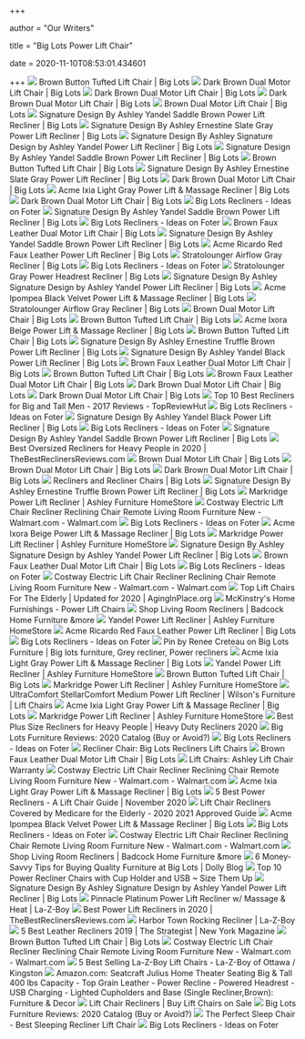 +++
        
author = "Our Writers"
        
title = "Big Lots Power Lift Chair"
        
date = 2020-11-10T08:53:01.434601
        
+++
[ ![](https://images.biglots.com/Brown+Button+Tufted+Lift+Chair+silo+angled+leg+rest+up?set=imageURL%5B%2Fimages%2Fproduct%2F230%2F810383561-2.jpg%5D,env%5Bprod%5D,nocache%5Btrue%5D,ver%5B1%5D,profile%5Bpdp_main_med%5D&call=url%5Bfile:biglots/product.chain%5D)](https://images.biglots.com/Brown+Button+Tufted+Lift+Chair+silo+angled+leg+rest+up?set=imageURL%5B%2Fimages%2Fproduct%2F230%2F810383561-2.jpg%5D,env%5Bprod%5D,nocache%5Btrue%5D,ver%5B1%5D,profile%5Bpdp_main_med%5D&call=url%5Bfile:biglots/product.chain%5D) Brown Button Tufted Lift Chair | Big Lots
[ ![](https://images.biglots.com/Dark+Brown+Dual+Motor+Lift+Chair+silo+front?set=imageURL%5B%2Fimages%2Fproduct%2F166%2F810383559.jpg%5D,env%5Bprod%5D,nocache%5Btrue%5D,ver%5B1%5D,profile%5Bpdp_main_med%5D&call=url%5Bfile:biglots/product.chain%5D)](https://images.biglots.com/Dark+Brown+Dual+Motor+Lift+Chair+silo+front?set=imageURL%5B%2Fimages%2Fproduct%2F166%2F810383559.jpg%5D,env%5Bprod%5D,nocache%5Btrue%5D,ver%5B1%5D,profile%5Bpdp_main_med%5D&call=url%5Bfile:biglots/product.chain%5D) Dark Brown Dual Motor Lift Chair | Big Lots
[ ![](https://images.biglots.com/Dark+Brown+Dual+Motor+Lift+Chair+silo+angled+with+leg+rest+up?set=imageURL%5B%2Fimages%2Fproduct%2F168%2F810383559-2.jpg%5D,env%5Bprod%5D,nocache%5Btrue%5D,ver%5B1%5D,profile%5Bpdp_main_med%5D&call=url%5Bfile:biglots/product.chain%5D)](https://images.biglots.com/Dark+Brown+Dual+Motor+Lift+Chair+silo+angled+with+leg+rest+up?set=imageURL%5B%2Fimages%2Fproduct%2F168%2F810383559-2.jpg%5D,env%5Bprod%5D,nocache%5Btrue%5D,ver%5B1%5D,profile%5Bpdp_main_med%5D&call=url%5Bfile:biglots/product.chain%5D) Dark Brown Dual Motor Lift Chair | Big Lots
[ ![](https://images.biglots.com/Dark+Brown+Dual+Motor+Lift+Chair+silo+angled+up?set=imageURL%5B%2Fimages%2Fproduct%2F209%2F810383559-3.jpg%5D,env%5Bprod%5D,nocache%5Btrue%5D,ver%5B1%5D,profile%5Bpdp_main_med%5D&call=url%5Bfile:biglots/product.chain%5D)](https://images.biglots.com/Dark+Brown+Dual+Motor+Lift+Chair+silo+angled+up?set=imageURL%5B%2Fimages%2Fproduct%2F209%2F810383559-3.jpg%5D,env%5Bprod%5D,nocache%5Btrue%5D,ver%5B1%5D,profile%5Bpdp_main_med%5D&call=url%5Bfile:biglots/product.chain%5D) Dark Brown Dual Motor Lift Chair | Big Lots
[ ![](https://images.biglots.com/Light+Brown+Dual+Motor+Lift+Chair+silo+angled+leg+rest+up?set=imageURL%5B%2Fimages%2Fproduct%2F219%2F810383560-2.jpg%5D,env%5Bprod%5D,nocache%5Btrue%5D,ver%5B1%5D,profile%5Bpdp_main_med%5D&call=url%5Bfile:biglots/product.chain%5D)](https://images.biglots.com/Light+Brown+Dual+Motor+Lift+Chair+silo+angled+leg+rest+up?set=imageURL%5B%2Fimages%2Fproduct%2F219%2F810383560-2.jpg%5D,env%5Bprod%5D,nocache%5Btrue%5D,ver%5B1%5D,profile%5Bpdp_main_med%5D&call=url%5Bfile:biglots/product.chain%5D) Brown Dual Motor Lift Chair | Big Lots
[ ![](https://images.biglots.com/YANDEL+SADDLE+POWER+LIFT+RECLINER?set=imageURL%5B%2Fimages%2Fproduct%2F91%2F810431471-4.jpg%5D,env%5Bprod%5D,nocache%5Btrue%5D,ver%5B1%5D,profile%5Bpdp_main_med%5D&call=url%5Bfile:biglots/product.chain%5D)](https://images.biglots.com/YANDEL+SADDLE+POWER+LIFT+RECLINER?set=imageURL%5B%2Fimages%2Fproduct%2F91%2F810431471-4.jpg%5D,env%5Bprod%5D,nocache%5Btrue%5D,ver%5B1%5D,profile%5Bpdp_main_med%5D&call=url%5Bfile:biglots/product.chain%5D) Signature Design By Ashley Yandel Saddle Brown Power Lift Recliner | Big  Lots
[ ![](https://images.biglots.com/ERNESTINE+SLATE+POWER+LIFT+RECLINER?set=imageURL%5B%2Fimages%2Fproduct%2F53%2F810431416-4.jpg%5D,env%5Bprod%5D,nocache%5Btrue%5D,ver%5B1%5D,profile%5Bpdp_main_med%5D&call=url%5Bfile:biglots/product.chain%5D)](https://images.biglots.com/ERNESTINE+SLATE+POWER+LIFT+RECLINER?set=imageURL%5B%2Fimages%2Fproduct%2F53%2F810431416-4.jpg%5D,env%5Bprod%5D,nocache%5Btrue%5D,ver%5B1%5D,profile%5Bpdp_main_med%5D&call=url%5Bfile:biglots/product.chain%5D) Signature Design By Ashley Ernestine Slate Gray Power Lift Recliner | Big  Lots
[ ![](https://images.biglots.com/Nashville+Recliner+angled+view+on+a+white+background?set=imageURL%5B%2Fimages%2Fproduct%2F98%2F810459992.jpg%5D,env%5Bprod%5D,nocache%5Btrue%5D,ver%5B1%5D,profile%5Bpdp_main_med%5D&call=url%5Bfile:biglots/product.chain%5D)](https://images.biglots.com/Nashville+Recliner+angled+view+on+a+white+background?set=imageURL%5B%2Fimages%2Fproduct%2F98%2F810459992.jpg%5D,env%5Bprod%5D,nocache%5Btrue%5D,ver%5B1%5D,profile%5Bpdp_main_med%5D&call=url%5Bfile:biglots/product.chain%5D) Signature Design By Ashley Signature Design by Ashley Yandel Power Lift  Recliner | Big Lots
[ ![](https://images.biglots.com/YANDEL+SADDLE+POWER+LIFT+RECLINER?set=imageURL%5B%2Fimages%2Fproduct%2F90%2F810431471-3.jpg%5D,env%5Bprod%5D,nocache%5Btrue%5D,ver%5B1%5D,profile%5Bpdp_main_med%5D&call=url%5Bfile:biglots/product.chain%5D)](https://images.biglots.com/YANDEL+SADDLE+POWER+LIFT+RECLINER?set=imageURL%5B%2Fimages%2Fproduct%2F90%2F810431471-3.jpg%5D,env%5Bprod%5D,nocache%5Btrue%5D,ver%5B1%5D,profile%5Bpdp_main_med%5D&call=url%5Bfile:biglots/product.chain%5D) Signature Design By Ashley Yandel Saddle Brown Power Lift Recliner | Big  Lots
[ ![](https://images.biglots.com/Brown+Button+Tufted+Lift+Chair+silo+angled++up?set=imageURL%5B%2Fimages%2Fproduct%2F231%2F810383561-3.jpg%5D,env%5Bprod%5D,nocache%5Btrue%5D,ver%5B1%5D,profile%5Bpdp_main_med%5D&call=url%5Bfile:biglots/product.chain%5D)](https://images.biglots.com/Brown+Button+Tufted+Lift+Chair+silo+angled++up?set=imageURL%5B%2Fimages%2Fproduct%2F231%2F810383561-3.jpg%5D,env%5Bprod%5D,nocache%5Btrue%5D,ver%5B1%5D,profile%5Bpdp_main_med%5D&call=url%5Bfile:biglots/product.chain%5D) Brown Button Tufted Lift Chair | Big Lots
[ ![](https://images.biglots.com/ERNESTINE+SLATE+POWER+LIFT+RECLINER?set=imageURL%5B%2Fimages%2Fproduct%2F52%2F810431416-3.jpg%5D,env%5Bprod%5D,nocache%5Btrue%5D,ver%5B1%5D,profile%5Bpdp_main_med%5D&call=url%5Bfile:biglots/product.chain%5D)](https://images.biglots.com/ERNESTINE+SLATE+POWER+LIFT+RECLINER?set=imageURL%5B%2Fimages%2Fproduct%2F52%2F810431416-3.jpg%5D,env%5Bprod%5D,nocache%5Btrue%5D,ver%5B1%5D,profile%5Bpdp_main_med%5D&call=url%5Bfile:biglots/product.chain%5D) Signature Design By Ashley Ernestine Slate Gray Power Lift Recliner | Big  Lots
[ ![](https://images.biglots.com/Dark+Brown+Dual+Motor+Lift+Chair+silo+side+view+reclining+out?set=imageURL%5B%2Fimages%2Fproduct%2F211%2F810383559-5.jpg%5D,env%5Bprod%5D,nocache%5Btrue%5D,ver%5B1%5D,profile%5Bpdp_main_med%5D&call=url%5Bfile:biglots/product.chain%5D)](https://images.biglots.com/Dark+Brown+Dual+Motor+Lift+Chair+silo+side+view+reclining+out?set=imageURL%5B%2Fimages%2Fproduct%2F211%2F810383559-5.jpg%5D,env%5Bprod%5D,nocache%5Btrue%5D,ver%5B1%5D,profile%5Bpdp_main_med%5D&call=url%5Bfile:biglots/product.chain%5D) Dark Brown Dual Motor Lift Chair | Big Lots
[ ![](https://images.biglots.com/ACME+FABRIC+POWER+RECLINER+LIGHT+GREY?set=imageURL%5B%2Fimages%2Fproduct%2F95%2F810453505-2.jpg%5D,env%5Bprod%5D,nocache%5Btrue%5D,ver%5B1%5D,profile%5Bpdp_main_med%5D&call=url%5Bfile:biglots/product.chain%5D)](https://images.biglots.com/ACME+FABRIC+POWER+RECLINER+LIGHT+GREY?set=imageURL%5B%2Fimages%2Fproduct%2F95%2F810453505-2.jpg%5D,env%5Bprod%5D,nocache%5Btrue%5D,ver%5B1%5D,profile%5Bpdp_main_med%5D&call=url%5Bfile:biglots/product.chain%5D) Acme Ixia Light Gray Power Lift & Massage Recliner | Big Lots
[ ![](https://images.biglots.com/Dark+Brown+Dual+Motor+Lift+Chair+silo+angled?set=imageURL%5B%2Fimages%2Fproduct%2F210%2F810383559-4.jpg%5D,env%5Bprod%5D,nocache%5Btrue%5D,ver%5B1%5D,profile%5Bpdp_main_med%5D&call=url%5Bfile:biglots/product.chain%5D)](https://images.biglots.com/Dark+Brown+Dual+Motor+Lift+Chair+silo+angled?set=imageURL%5B%2Fimages%2Fproduct%2F210%2F810383559-4.jpg%5D,env%5Bprod%5D,nocache%5Btrue%5D,ver%5B1%5D,profile%5Bpdp_main_med%5D&call=url%5Bfile:biglots/product.chain%5D) Dark Brown Dual Motor Lift Chair | Big Lots
[ ![](https://foter.com/photos/240/big-lots-recliners-on-sale.jpg?s=ts3)](https://foter.com/photos/240/big-lots-recliners-on-sale.jpg?s=ts3) Big Lots Recliners - Ideas on Foter
[ ![](https://images.biglots.com/YANDEL+SADDLE+POWER+LIFT+RECLINER?set=imageURL%5B%2Fimages%2Fproduct%2F95%2F810431471-8.jpg%5D,env%5Bprod%5D,nocache%5Btrue%5D,ver%5B1%5D,profile%5Bpdp_main_med%5D&call=url%5Bfile:biglots/product.chain%5D)](https://images.biglots.com/YANDEL+SADDLE+POWER+LIFT+RECLINER?set=imageURL%5B%2Fimages%2Fproduct%2F95%2F810431471-8.jpg%5D,env%5Bprod%5D,nocache%5Btrue%5D,ver%5B1%5D,profile%5Bpdp_main_med%5D&call=url%5Bfile:biglots/product.chain%5D) Signature Design By Ashley Yandel Saddle Brown Power Lift Recliner | Big  Lots
[ ![](https://foter.com/photos/240/big-lots-recliners-2.jpg?s=ts3)](https://foter.com/photos/240/big-lots-recliners-2.jpg?s=ts3) Big Lots Recliners - Ideas on Foter
[ ![](https://images.biglots.com/Brown+Faux+Leather+Dual+Motor+Lift+Chair+lifestyle?set=imageURL%5B%2Fimages%2Fproduct%2F248%2F810383562-9.jpg%5D,env%5Bprod%5D,nocache%5Btrue%5D,ver%5B1%5D,profile%5Bpdp_main_med%5D&call=url%5Bfile:biglots/product.chain%5D)](https://images.biglots.com/Brown+Faux+Leather+Dual+Motor+Lift+Chair+lifestyle?set=imageURL%5B%2Fimages%2Fproduct%2F248%2F810383562-9.jpg%5D,env%5Bprod%5D,nocache%5Btrue%5D,ver%5B1%5D,profile%5Bpdp_main_med%5D&call=url%5Bfile:biglots/product.chain%5D) Brown Faux Leather Dual Motor Lift Chair | Big Lots
[ ![](https://images.biglots.com/YANDEL+SADDLE+POWER+LIFT+RECLINER?set=imageURL%5B%2Fimages%2Fproduct%2F94%2F810431471-7.jpg%5D,env%5Bprod%5D,nocache%5Btrue%5D,ver%5B1%5D,profile%5Bpdp_main_med%5D&call=url%5Bfile:biglots/product.chain%5D)](https://images.biglots.com/YANDEL+SADDLE+POWER+LIFT+RECLINER?set=imageURL%5B%2Fimages%2Fproduct%2F94%2F810431471-7.jpg%5D,env%5Bprod%5D,nocache%5Btrue%5D,ver%5B1%5D,profile%5Bpdp_main_med%5D&call=url%5Bfile:biglots/product.chain%5D) Signature Design By Ashley Yandel Saddle Brown Power Lift Recliner | Big  Lots
[ ![](https://images.biglots.com/Ricardo+Red+Faux+Leather+Power+Lift+Recliner+Silo+Angled+Footrest+Open?set=imageURL%5B%2Fimages%2Fproduct%2F139%2F810414700-1.jpg%5D,env%5Bprod%5D,nocache%5Btrue%5D,ver%5B1%5D,profile%5Bpdp_main_med%5D&call=url%5Bfile:biglots/product.chain%5D)](https://images.biglots.com/Ricardo+Red+Faux+Leather+Power+Lift+Recliner+Silo+Angled+Footrest+Open?set=imageURL%5B%2Fimages%2Fproduct%2F139%2F810414700-1.jpg%5D,env%5Bprod%5D,nocache%5Btrue%5D,ver%5B1%5D,profile%5Bpdp_main_med%5D&call=url%5Bfile:biglots/product.chain%5D) Acme Ricardo Red Faux Leather Power Lift Recliner | Big Lots
[ ![](https://images.biglots.com/PASADENA+RECLINER+GREY?set=imageURL%5B%2Fimages%2Fproduct%2F163%2F810383600.jpg%5D,env%5Bprod%5D,nocache%5Btrue%5D,ver%5B1%5D,profile%5Bpdp_main_med%5D&call=url%5Bfile:biglots/product.chain%5D)](https://images.biglots.com/PASADENA+RECLINER+GREY?set=imageURL%5B%2Fimages%2Fproduct%2F163%2F810383600.jpg%5D,env%5Bprod%5D,nocache%5Btrue%5D,ver%5B1%5D,profile%5Bpdp_main_med%5D&call=url%5Bfile:biglots/product.chain%5D) Stratolounger Airflow Gray Recliner | Big Lots
[ ![](https://foter.com/photos/240/big-lots-recliners.jpg?s=pi)](https://foter.com/photos/240/big-lots-recliners.jpg?s=pi) Big Lots Recliners - Ideas on Foter
[ ![](https://images.biglots.com/Gray+Power+Headrest+Recliner?set=imageURL%5B%2Fimages%2Fproduct%2F242%2F810352246-4.jpg%5D,env%5Bprod%5D,nocache%5Btrue%5D,ver%5B1%5D,profile%5Bpdp_main_med%5D&call=url%5Bfile:biglots/product.chain%5D)](https://images.biglots.com/Gray+Power+Headrest+Recliner?set=imageURL%5B%2Fimages%2Fproduct%2F242%2F810352246-4.jpg%5D,env%5Bprod%5D,nocache%5Btrue%5D,ver%5B1%5D,profile%5Bpdp_main_med%5D&call=url%5Bfile:biglots/product.chain%5D) Stratolounger Gray Power Headrest Recliner | Big Lots
[ ![](https://images.biglots.com/YANDEL+BLACK+POWER+LIFT+RECLINER?set=imageURL%5B%2Fimages%2Fproduct%2F84%2F810431470.jpg%5D,env%5Bprod%5D,nocache%5Btrue%5D,ver%5B1%5D,profile%5Bpdp_main_med%5D&call=url%5Bfile:biglots/product.chain%5D)](https://images.biglots.com/YANDEL+BLACK+POWER+LIFT+RECLINER?set=imageURL%5B%2Fimages%2Fproduct%2F84%2F810431470.jpg%5D,env%5Bprod%5D,nocache%5Btrue%5D,ver%5B1%5D,profile%5Bpdp_main_med%5D&call=url%5Bfile:biglots/product.chain%5D) Signature Design By Ashley Signature Design by Ashley Yandel Power Lift  Recliner | Big Lots
[ ![](https://images.biglots.com/ACME+VELVET+POWER+RECLINER+BLACK?set=imageURL%5B%2Fimages%2Fproduct%2F110%2F810453508-1.jpg%5D,env%5Bprod%5D,nocache%5Btrue%5D,ver%5B1%5D,profile%5Bpdp_main_med%5D&call=url%5Bfile:biglots/product.chain%5D)](https://images.biglots.com/ACME+VELVET+POWER+RECLINER+BLACK?set=imageURL%5B%2Fimages%2Fproduct%2F110%2F810453508-1.jpg%5D,env%5Bprod%5D,nocache%5Btrue%5D,ver%5B1%5D,profile%5Bpdp_main_med%5D&call=url%5Bfile:biglots/product.chain%5D) Acme Ipompea Black Velvet Power Lift & Massage Recliner | Big Lots
[ ![](https://images.biglots.com/AIRFLOW+RECLINER+GREY?set=imageURL%5B%2Fimages%2Fproduct%2F33%2F810392699.jpg%5D,env%5Bprod%5D,nocache%5Btrue%5D,ver%5B1%5D,profile%5Bpdp_main_med%5D&call=url%5Bfile:biglots/product.chain%5D)](https://images.biglots.com/AIRFLOW+RECLINER+GREY?set=imageURL%5B%2Fimages%2Fproduct%2F33%2F810392699.jpg%5D,env%5Bprod%5D,nocache%5Btrue%5D,ver%5B1%5D,profile%5Bpdp_main_med%5D&call=url%5Bfile:biglots/product.chain%5D) Stratolounger Airflow Gray Recliner | Big Lots
[ ![](https://images.biglots.com/Light+Brown+Dual+Motor+Lift+Chair+silo+side+view?set=imageURL%5B%2Fimages%2Fproduct%2F222%2F810383560-5.jpg%5D,env%5Bprod%5D,nocache%5Btrue%5D,ver%5B1%5D,profile%5Bpdp_main_med%5D&call=url%5Bfile:biglots/product.chain%5D)](https://images.biglots.com/Light+Brown+Dual+Motor+Lift+Chair+silo+side+view?set=imageURL%5B%2Fimages%2Fproduct%2F222%2F810383560-5.jpg%5D,env%5Bprod%5D,nocache%5Btrue%5D,ver%5B1%5D,profile%5Bpdp_main_med%5D&call=url%5Bfile:biglots/product.chain%5D) Brown Dual Motor Lift Chair | Big Lots
[ ![](https://images.biglots.com/Brown+Button+Tufted+Lift+Chair+lifestyle?set=imageURL%5B%2Fimages%2Fproduct%2F238%2F810383561-10.jpg%5D,env%5Bprod%5D,nocache%5Btrue%5D,ver%5B1%5D,profile%5Bpdp_main_med%5D&call=url%5Bfile:biglots/product.chain%5D)](https://images.biglots.com/Brown+Button+Tufted+Lift+Chair+lifestyle?set=imageURL%5B%2Fimages%2Fproduct%2F238%2F810383561-10.jpg%5D,env%5Bprod%5D,nocache%5Btrue%5D,ver%5B1%5D,profile%5Bpdp_main_med%5D&call=url%5Bfile:biglots/product.chain%5D) Brown Button Tufted Lift Chair | Big Lots
[ ![](https://images.biglots.com/ACME+POWER+RECLINER+BEIGE?set=imageURL%5B%2Fimages%2Fproduct%2F78%2F810453502-1.jpg%5D,env%5Bprod%5D,nocache%5Btrue%5D,ver%5B1%5D,profile%5Bpdp_main_med%5D&call=url%5Bfile:biglots/product.chain%5D)](https://images.biglots.com/ACME+POWER+RECLINER+BEIGE?set=imageURL%5B%2Fimages%2Fproduct%2F78%2F810453502-1.jpg%5D,env%5Bprod%5D,nocache%5Btrue%5D,ver%5B1%5D,profile%5Bpdp_main_med%5D&call=url%5Bfile:biglots/product.chain%5D) Acme Ixora Beige Power Lift & Massage Recliner | Big Lots
[ ![](https://images.biglots.com/Brown+Button+Tufted+Lift+Chair+lifestyle?set=imageURL%5B%2Fimages%2Fproduct%2F237%2F810383561-9.jpg%5D,env%5Bprod%5D,nocache%5Btrue%5D,ver%5B1%5D,profile%5Bpdp_main_med%5D&call=url%5Bfile:biglots/product.chain%5D)](https://images.biglots.com/Brown+Button+Tufted+Lift+Chair+lifestyle?set=imageURL%5B%2Fimages%2Fproduct%2F237%2F810383561-9.jpg%5D,env%5Bprod%5D,nocache%5Btrue%5D,ver%5B1%5D,profile%5Bpdp_main_med%5D&call=url%5Bfile:biglots/product.chain%5D) Brown Button Tufted Lift Chair | Big Lots
[ ![](https://images.biglots.com/ERNESTINE+TRUFFLE+POWER+LIFT+RECLINER?set=imageURL%5B%2Fimages%2Fproduct%2F240%2F810431415-2.jpg%5D,env%5Bprod%5D,nocache%5Btrue%5D,ver%5B1%5D,profile%5Bpdp_main_med%5D&call=url%5Bfile:biglots/product.chain%5D)](https://images.biglots.com/ERNESTINE+TRUFFLE+POWER+LIFT+RECLINER?set=imageURL%5B%2Fimages%2Fproduct%2F240%2F810431415-2.jpg%5D,env%5Bprod%5D,nocache%5Btrue%5D,ver%5B1%5D,profile%5Bpdp_main_med%5D&call=url%5Bfile:biglots/product.chain%5D) Signature Design By Ashley Ernestine Truffle Brown Power Lift Recliner | Big  Lots
[ ![](https://images.biglots.com/YANDEL+BLACK+POWER+LIFT+RECLINER?set=imageURL%5B%2Fimages%2Fproduct%2F86%2F810431470-3.jpg%5D,env%5Bprod%5D,nocache%5Btrue%5D,ver%5B1%5D,profile%5Bpdp_main_med%5D&call=url%5Bfile:biglots/product.chain%5D)](https://images.biglots.com/YANDEL+BLACK+POWER+LIFT+RECLINER?set=imageURL%5B%2Fimages%2Fproduct%2F86%2F810431470-3.jpg%5D,env%5Bprod%5D,nocache%5Btrue%5D,ver%5B1%5D,profile%5Bpdp_main_med%5D&call=url%5Bfile:biglots/product.chain%5D) Signature Design By Ashley Yandel Black Power Lift Recliner | Big Lots
[ ![](https://images.biglots.com/Brown+Faux+Leather+Dual+Motor+Lift+Chair+lifestyle?set=imageURL%5B%2Fimages%2Fproduct%2F249%2F810383562-10.jpg%5D,env%5Bprod%5D,nocache%5Btrue%5D,ver%5B1%5D,profile%5Bpdp_main_med%5D&call=url%5Bfile:biglots/product.chain%5D)](https://images.biglots.com/Brown+Faux+Leather+Dual+Motor+Lift+Chair+lifestyle?set=imageURL%5B%2Fimages%2Fproduct%2F249%2F810383562-10.jpg%5D,env%5Bprod%5D,nocache%5Btrue%5D,ver%5B1%5D,profile%5Bpdp_main_med%5D&call=url%5Bfile:biglots/product.chain%5D) Brown Faux Leather Dual Motor Lift Chair | Big Lots
[ ![](https://images.biglots.com/Brown+Button+Tufted+Lift+Chair+silo+back+view?set=imageURL%5B%2Fimages%2Fproduct%2F234%2F810383561-6.jpg%5D,env%5Bprod%5D,nocache%5Btrue%5D,ver%5B1%5D,profile%5Bpdp_main_med%5D&call=url%5Bfile:biglots/product.chain%5D)](https://images.biglots.com/Brown+Button+Tufted+Lift+Chair+silo+back+view?set=imageURL%5B%2Fimages%2Fproduct%2F234%2F810383561-6.jpg%5D,env%5Bprod%5D,nocache%5Btrue%5D,ver%5B1%5D,profile%5Bpdp_main_med%5D&call=url%5Bfile:biglots/product.chain%5D) Brown Button Tufted Lift Chair | Big Lots
[ ![](https://images.biglots.com/Brown+Faux+Leather+Dual+Motor+Lift+Chair+silo+angled?set=imageURL%5B%2Fimages%2Fproduct%2F243%2F810383562-4.jpg%5D,env%5Bprod%5D,nocache%5Btrue%5D,ver%5B1%5D,profile%5Bpdp_main_med%5D&call=url%5Bfile:biglots/product.chain%5D)](https://images.biglots.com/Brown+Faux+Leather+Dual+Motor+Lift+Chair+silo+angled?set=imageURL%5B%2Fimages%2Fproduct%2F243%2F810383562-4.jpg%5D,env%5Bprod%5D,nocache%5Btrue%5D,ver%5B1%5D,profile%5Bpdp_main_med%5D&call=url%5Bfile:biglots/product.chain%5D) Brown Faux Leather Dual Motor Lift Chair | Big Lots
[ ![](https://images.biglots.com/Dark+Brown+Dual+Motor+Lift+Chair+lifestyle?set=imageURL%5B%2Fimages%2Fproduct%2F216%2F810383559-10.jpg%5D,env%5Bprod%5D,nocache%5Btrue%5D,ver%5B1%5D,profile%5Bpdp_main_med%5D&call=url%5Bfile:biglots/product.chain%5D)](https://images.biglots.com/Dark+Brown+Dual+Motor+Lift+Chair+lifestyle?set=imageURL%5B%2Fimages%2Fproduct%2F216%2F810383559-10.jpg%5D,env%5Bprod%5D,nocache%5Btrue%5D,ver%5B1%5D,profile%5Bpdp_main_med%5D&call=url%5Bfile:biglots/product.chain%5D) Dark Brown Dual Motor Lift Chair | Big Lots
[ ![](https://images.biglots.com/Dark+Brown+Dual+Motor+Lift+Chair+silo+back+view?set=imageURL%5B%2Fimages%2Fproduct%2F212%2F810383559-6.jpg%5D,env%5Bprod%5D,nocache%5Btrue%5D,ver%5B1%5D,profile%5Bpdp_main_med%5D&call=url%5Bfile:biglots/product.chain%5D)](https://images.biglots.com/Dark+Brown+Dual+Motor+Lift+Chair+silo+back+view?set=imageURL%5B%2Fimages%2Fproduct%2F212%2F810383559-6.jpg%5D,env%5Bprod%5D,nocache%5Btrue%5D,ver%5B1%5D,profile%5Bpdp_main_med%5D&call=url%5Bfile:biglots/product.chain%5D) Dark Brown Dual Motor Lift Chair | Big Lots
[ ![](http://www.topreviewhut.com/wp-content/uploads/2017/03/Flash-Furniture-AM-9930-8550-GG-Big-and-Tall-Capacity-Recliner.jpg)](http://www.topreviewhut.com/wp-content/uploads/2017/03/Flash-Furniture-AM-9930-8550-GG-Big-and-Tall-Capacity-Recliner.jpg) Top 10 Best Recliners for Big and Tall Men - 2017 Reviews - TopReviewHut
[ ![](https://foter.com/photos/240/curved-arm-como-red-recliner-at-big-lots-1.jpg?s=pi)](https://foter.com/photos/240/curved-arm-como-red-recliner-at-big-lots-1.jpg?s=pi) Big Lots Recliners - Ideas on Foter
[ ![](https://images.biglots.com/YANDEL+BLACK+POWER+LIFT+RECLINER?set=imageURL%5B%2Fimages%2Fproduct%2F85%2F810431470-2.jpg%5D,env%5Bprod%5D,nocache%5Btrue%5D,ver%5B1%5D,profile%5Bpdp_main_med%5D&call=url%5Bfile:biglots/product.chain%5D)](https://images.biglots.com/YANDEL+BLACK+POWER+LIFT+RECLINER?set=imageURL%5B%2Fimages%2Fproduct%2F85%2F810431470-2.jpg%5D,env%5Bprod%5D,nocache%5Btrue%5D,ver%5B1%5D,profile%5Bpdp_main_med%5D&call=url%5Bfile:biglots/product.chain%5D) Signature Design By Ashley Yandel Black Power Lift Recliner | Big Lots
[ ![](https://foter.com/photos/362/big-one-recliners-from-big-lots-299-99-1.jpg?s=ts3)](https://foter.com/photos/362/big-one-recliners-from-big-lots-299-99-1.jpg?s=ts3) Big Lots Recliners - Ideas on Foter
[ ![](https://images.biglots.com/YANDEL+SADDLE+POWER+LIFT+RECLINER?set=imageURL%5B%2Fimages%2Fproduct%2F89%2F810431471-2.jpg%5D,env%5Bprod%5D,nocache%5Btrue%5D,ver%5B1%5D,profile%5Bpdp_main_med%5D&call=url%5Bfile:biglots/product.chain%5D)](https://images.biglots.com/YANDEL+SADDLE+POWER+LIFT+RECLINER?set=imageURL%5B%2Fimages%2Fproduct%2F89%2F810431471-2.jpg%5D,env%5Bprod%5D,nocache%5Btrue%5D,ver%5B1%5D,profile%5Bpdp_main_med%5D&call=url%5Bfile:biglots/product.chain%5D) Signature Design By Ashley Yandel Saddle Brown Power Lift Recliner | Big  Lots
[ ![](https://thebestreclinersreviews.com/wp-content/uploads/2018/08/recliners-for-big-people.jpg)](https://thebestreclinersreviews.com/wp-content/uploads/2018/08/recliners-for-big-people.jpg) Best Oversized Recliners for Heavy People in 2020 |  TheBestReclinersReviews.com
[ ![](https://images.biglots.com/Light+Brown+Dual+Motor+Lift+Chair+lifestyle?set=imageURL%5B%2Fimages%2Fproduct%2F227%2F810383560-10.jpg%5D,env%5Bprod%5D,nocache%5Btrue%5D,ver%5B1%5D,profile%5Bpdp_main_med%5D&call=url%5Bfile:biglots/product.chain%5D)](https://images.biglots.com/Light+Brown+Dual+Motor+Lift+Chair+lifestyle?set=imageURL%5B%2Fimages%2Fproduct%2F227%2F810383560-10.jpg%5D,env%5Bprod%5D,nocache%5Btrue%5D,ver%5B1%5D,profile%5Bpdp_main_med%5D&call=url%5Bfile:biglots/product.chain%5D) Brown Dual Motor Lift Chair | Big Lots
[ ![](https://images.biglots.com/Light+Brown+Dual+Motor+Lift+Chair+lifestyle?set=imageURL%5B%2Fimages%2Fproduct%2F226%2F810383560-9.jpg%5D,env%5Bprod%5D,nocache%5Btrue%5D,ver%5B1%5D,profile%5Bpdp_main_med%5D&call=url%5Bfile:biglots/product.chain%5D)](https://images.biglots.com/Light+Brown+Dual+Motor+Lift+Chair+lifestyle?set=imageURL%5B%2Fimages%2Fproduct%2F226%2F810383560-9.jpg%5D,env%5Bprod%5D,nocache%5Btrue%5D,ver%5B1%5D,profile%5Bpdp_main_med%5D&call=url%5Bfile:biglots/product.chain%5D) Brown Dual Motor Lift Chair | Big Lots
[ ![](https://images.biglots.com/Dark+Brown+Dual+Motor+Lift+Chair+lifestyle?set=imageURL%5B%2Fimages%2Fproduct%2F215%2F810383559-9.jpg%5D,env%5Bprod%5D,nocache%5Btrue%5D,ver%5B1%5D,profile%5Bpdp_main_med%5D&call=url%5Bfile:biglots/product.chain%5D)](https://images.biglots.com/Dark+Brown+Dual+Motor+Lift+Chair+lifestyle?set=imageURL%5B%2Fimages%2Fproduct%2F215%2F810383559-9.jpg%5D,env%5Bprod%5D,nocache%5Btrue%5D,ver%5B1%5D,profile%5Bpdp_main_med%5D&call=url%5Bfile:biglots/product.chain%5D) Dark Brown Dual Motor Lift Chair | Big Lots
[ ![](https://images.biglots.com/Lane+Kasan+Charcoal+Gray+Recliner?set=imageURL%5B%2Fimages%2Fproduct%2F112%2F810413400.jpg%5D,env%5Bprod%5D,nocache%5Btrue%5D,ver%5B1%5D,profile%5Bpdp_main_med%5D&call=url%5Bfile:biglots/product.chain%5D)](https://images.biglots.com/Lane+Kasan+Charcoal+Gray+Recliner?set=imageURL%5B%2Fimages%2Fproduct%2F112%2F810413400.jpg%5D,env%5Bprod%5D,nocache%5Btrue%5D,ver%5B1%5D,profile%5Bpdp_main_med%5D&call=url%5Bfile:biglots/product.chain%5D) Recliners and Recliner Chairs | Big Lots
[ ![](https://images.biglots.com/ERNESTINE+TRUFFLE+POWER+LIFT+RECLINER?set=imageURL%5B%2Fimages%2Fproduct%2F241%2F810431415-3.jpg%5D,env%5Bprod%5D,nocache%5Btrue%5D,ver%5B1%5D,profile%5Bpdp_main_med%5D&call=url%5Bfile:biglots/product.chain%5D)](https://images.biglots.com/ERNESTINE+TRUFFLE+POWER+LIFT+RECLINER?set=imageURL%5B%2Fimages%2Fproduct%2F241%2F810431415-3.jpg%5D,env%5Bprod%5D,nocache%5Btrue%5D,ver%5B1%5D,profile%5Bpdp_main_med%5D&call=url%5Bfile:biglots/product.chain%5D) Signature Design By Ashley Ernestine Truffle Brown Power Lift Recliner | Big  Lots
[ ![](https://ashleyfurniture.scene7.com/is/image/AshleyFurniture/35002-12-T127-630-CLSD-10X8-CROP?$AFHS-PDP-Main$)](https://ashleyfurniture.scene7.com/is/image/AshleyFurniture/35002-12-T127-630-CLSD-10X8-CROP?$AFHS-PDP-Main$) Markridge Power Lift Recliner | Ashley Furniture HomeStore
[ ![](https://i5.walmartimages.com/asr/b0f16bba-9bdd-4b8a-8d8d-ff6848a20e9e_1.f0dd027ef0fdb30c083b461f85a8d207.jpeg)](https://i5.walmartimages.com/asr/b0f16bba-9bdd-4b8a-8d8d-ff6848a20e9e_1.f0dd027ef0fdb30c083b461f85a8d207.jpeg) Costway Electric Lift Chair Recliner Reclining Chair Remote Living Room  Furniture New - Walmart.com - Walmart.com
[ ![](https://foter.com/photos/362/big-lots-black-friday-ad-home-items-7.jpg?s=pi)](https://foter.com/photos/362/big-lots-black-friday-ad-home-items-7.jpg?s=pi) Big Lots Recliners - Ideas on Foter
[ ![](https://images.biglots.com/ACME+POWER+RECLINER+BEIGE?set=imageURL%5B%2Fimages%2Fproduct%2F81%2F810453502-4.jpg%5D,env%5Bprod%5D,nocache%5Btrue%5D,ver%5B1%5D,profile%5Bpdp_main_med%5D&call=url%5Bfile:biglots/product.chain%5D)](https://images.biglots.com/ACME+POWER+RECLINER+BEIGE?set=imageURL%5B%2Fimages%2Fproduct%2F81%2F810453502-4.jpg%5D,env%5Bprod%5D,nocache%5Btrue%5D,ver%5B1%5D,profile%5Bpdp_main_med%5D&call=url%5Bfile:biglots/product.chain%5D) Acme Ixora Beige Power Lift & Massage Recliner | Big Lots
[ ![](https://ashleyfurniture.scene7.com/is/image/AshleyFurniture/35002-12-OPEN-ANGLE-SW-P1-KO?$AFHS-PDP-Main$)](https://ashleyfurniture.scene7.com/is/image/AshleyFurniture/35002-12-OPEN-ANGLE-SW-P1-KO?$AFHS-PDP-Main$) Markridge Power Lift Recliner | Ashley Furniture HomeStore
[ ![](https://images.biglots.com/RELX+LNGR+PRESTON+RECLINER+BEIGE?set=imageURL%5B%2Fimages%2Fproduct%2F161%2F810413781-10.jpg%5D,env%5Bprod%5D,nocache%5Btrue%5D,ver%5B1%5D,profile%5Bpdp_main_med%5D&call=url%5Bfile:biglots/product.chain%5D)](https://images.biglots.com/RELX+LNGR+PRESTON+RECLINER+BEIGE?set=imageURL%5B%2Fimages%2Fproduct%2F161%2F810413781-10.jpg%5D,env%5Bprod%5D,nocache%5Btrue%5D,ver%5B1%5D,profile%5Bpdp_main_med%5D&call=url%5Bfile:biglots/product.chain%5D) Signature Design By Ashley Signature Design by Ashley Yandel Power Lift  Recliner | Big Lots
[ ![](https://res.cloudinary.com/powerreviews/image/upload/f_auto,q_auto,h_768,w_auto,c_thumb,h_400/d_portal-no-product-image_ttlfpi.svg/prod/nmc7nqzou8mjzt4r6ezj.jpg)](https://res.cloudinary.com/powerreviews/image/upload/f_auto,q_auto,h_768,w_auto,c_thumb,h_400/d_portal-no-product-image_ttlfpi.svg/prod/nmc7nqzou8mjzt4r6ezj.jpg) Brown Faux Leather Dual Motor Lift Chair | Big Lots
[ ![](https://foter.com/photos/267/big-lots-recliners-5.jpg?s=pi)](https://foter.com/photos/267/big-lots-recliners-5.jpg?s=pi) Big Lots Recliners - Ideas on Foter
[ ![](https://i5.walmartimages.com/asr/22d84c1d-a41d-4f0a-93b7-b3e36d22c327_1.e5543f149e5642fd7a1231ee20468271.jpeg)](https://i5.walmartimages.com/asr/22d84c1d-a41d-4f0a-93b7-b3e36d22c327_1.e5543f149e5642fd7a1231ee20468271.jpeg) Costway Electric Lift Chair Recliner Reclining Chair Remote Living Room  Furniture New - Walmart.com - Walmart.com
[ ![](https://aginginplace.org/wp-content/uploads/2018/10/heavy-duty-1.jpg)](https://aginginplace.org/wp-content/uploads/2018/10/heavy-duty-1.jpg) Top Lift Chairs For The Elderly | Updated for 2020 | AgingInPlace.org
[ ![](http://www.mckinstryshomefurnishings.com/images/homepage/mckinstrys_lift_chairs.jpg)](http://www.mckinstryshomefurnishings.com/images/homepage/mckinstrys_lift_chairs.jpg) McKinstry's Home Furnishings - Power Lift Chairs
[ ![](https://www.badcock.com/images/thumbs/0009612_118086_0fda7_500.jpeg)](https://www.badcock.com/images/thumbs/0009612_118086_0fda7_500.jpeg) Shop Living Room Recliners | Badcock Home Furniture &more
[ ![](https://ashleyfurniture.scene7.com/is/image/AshleyFurniture/10900-12-SIDE-SW-ALT-QL?$AFHS-Grid-1X$)](https://ashleyfurniture.scene7.com/is/image/AshleyFurniture/10900-12-SIDE-SW-ALT-QL?$AFHS-Grid-1X$) Yandel Power Lift Recliner | Ashley Furniture HomeStore
[ ![](https://images.biglots.com/Rosia+Blue+Linen+Recliner+Silo+Angled+Footrest+Open?set=imageURL%5B%2Fimages%2Fproduct%2F198%2F810414714-1.jpg%5D,env%5Bprod%5D,nocache%5Btrue%5D,ver%5B1%5D,profile%5Bpdp_main_med%5D&call=url%5Bfile:biglots/product.chain%5D)](https://images.biglots.com/Rosia+Blue+Linen+Recliner+Silo+Angled+Footrest+Open?set=imageURL%5B%2Fimages%2Fproduct%2F198%2F810414714-1.jpg%5D,env%5Bprod%5D,nocache%5Btrue%5D,ver%5B1%5D,profile%5Bpdp_main_med%5D&call=url%5Bfile:biglots/product.chain%5D) Acme Ricardo Red Faux Leather Power Lift Recliner | Big Lots
[ ![](https://foter.com/photos/240/big-lots-furniture-recliners.jpg?s=pi)](https://foter.com/photos/240/big-lots-furniture-recliners.jpg?s=pi) Big Lots Recliners - Ideas on Foter
[ ![](https://i.pinimg.com/originals/7f/90/c7/7f90c7450a11e1158f91dd08fcbf92c0.png)](https://i.pinimg.com/originals/7f/90/c7/7f90c7450a11e1158f91dd08fcbf92c0.png) Pin by Renee Creteau on Big Lots Furniture | Big lots furniture, Grey  recliner, Power recliners
[ ![](https://images.biglots.com/ACME+FABRIC+POWER+RECLINER+LIGHT+GREY?set=imageURL%5B%2Fimages%2Fproduct%2F96%2F810453505-3.jpg%5D,env%5Bprod%5D,nocache%5Btrue%5D,ver%5B1%5D,profile%5Bpdp_main_med%5D&call=url%5Bfile:biglots/product.chain%5D)](https://images.biglots.com/ACME+FABRIC+POWER+RECLINER+LIGHT+GREY?set=imageURL%5B%2Fimages%2Fproduct%2F96%2F810453505-3.jpg%5D,env%5Bprod%5D,nocache%5Btrue%5D,ver%5B1%5D,profile%5Bpdp_main_med%5D&call=url%5Bfile:biglots/product.chain%5D) Acme Ixia Light Gray Power Lift & Massage Recliner | Big Lots
[ ![](https://ashleyfurniture.scene7.com/is/image/AshleyFurniture/10900-12-BACK-SW-QL?$AFHS-PDP-Main$)](https://ashleyfurniture.scene7.com/is/image/AshleyFurniture/10900-12-BACK-SW-QL?$AFHS-PDP-Main$) Yandel Power Lift Recliner | Ashley Furniture HomeStore
[ ![](https://images.biglots.com/Brown+Button+Tufted+Lift+Chair+lifestyle?set=imageURL%5B%2Fimages%2Fproduct%2F236%2F810383561-8.jpg%5D,env%5Bprod%5D,nocache%5Btrue%5D,ver%5B1%5D,profile%5Bpdp_main_med%5D&call=url%5Bfile:biglots/product.chain%5D)](https://images.biglots.com/Brown+Button+Tufted+Lift+Chair+lifestyle?set=imageURL%5B%2Fimages%2Fproduct%2F236%2F810383561-8.jpg%5D,env%5Bprod%5D,nocache%5Btrue%5D,ver%5B1%5D,profile%5Bpdp_main_med%5D&call=url%5Bfile:biglots/product.chain%5D) Brown Button Tufted Lift Chair | Big Lots
[ ![](https://ashleyfurniture.scene7.com/is/image/AshleyFurniture/35002-12-T127-630-UP-10X8-CROP?$AFHS-PDP-Main$)](https://ashleyfurniture.scene7.com/is/image/AshleyFurniture/35002-12-T127-630-UP-10X8-CROP?$AFHS-PDP-Main$) Markridge Power Lift Recliner | Ashley Furniture HomeStore
[ ![](https://imageresizer.furnituredealer.net/img/remote/images.furnituredealer.net/img/products%2Fultracomfort%2Fcolor%2Fstellarcomfort_uc520-b0.jpg?w=300&h=300&trim.threshold=80)](https://imageresizer.furnituredealer.net/img/remote/images.furnituredealer.net/img/products%2Fultracomfort%2Fcolor%2Fstellarcomfort_uc520-b0.jpg?w=300&h=300&trim.threshold=80) UltraComfort StellarComfort Medium Power Lift Recliner | Wilson's Furniture  | Lift Chairs
[ ![](https://images.biglots.com/ACME+FABRIC+POWER+RECLINER+LIGHT+GREY?set=imageURL%5B%2Fimages%2Fproduct%2F97%2F810453505-4.jpg%5D,env%5Bprod%5D,nocache%5Btrue%5D,ver%5B1%5D,profile%5Bpdp_main_med%5D&call=url%5Bfile:biglots/product.chain%5D)](https://images.biglots.com/ACME+FABRIC+POWER+RECLINER+LIGHT+GREY?set=imageURL%5B%2Fimages%2Fproduct%2F97%2F810453505-4.jpg%5D,env%5Bprod%5D,nocache%5Btrue%5D,ver%5B1%5D,profile%5Bpdp_main_med%5D&call=url%5Bfile:biglots/product.chain%5D) Acme Ixia Light Gray Power Lift & Massage Recliner | Big Lots
[ ![](https://ashleyfurniture.scene7.com/is/image/AshleyFurniture/35002-12-HEAD-ON-SW-P1-KO?$AFHS-PDP-Main$)](https://ashleyfurniture.scene7.com/is/image/AshleyFurniture/35002-12-HEAD-ON-SW-P1-KO?$AFHS-PDP-Main$) Markridge Power Lift Recliner | Ashley Furniture HomeStore
[ ![](https://www.heavyduty.life/wp-content/uploads/2017/11/Lane-Furniture-Stallion-Recliner-Praline.jpg)](https://www.heavyduty.life/wp-content/uploads/2017/11/Lane-Furniture-Stallion-Recliner-Praline.jpg) Best Plus Size Recliners for Heavy People | Heavy Duty Recliners 2020
[ ![](https://www.slumbersearch.com/img/biglots-recliners.jpg)](https://www.slumbersearch.com/img/biglots-recliners.jpg) Big Lots Furniture Reviews: 2020 Catalog (Buy or Avoid?)
[ ![](https://foter.com/photos/240/view-simmons-r-camouflage-rocker-recliner-deals-at-big-lots.jpg?s=pi)](https://foter.com/photos/240/view-simmons-r-camouflage-rocker-recliner-deals-at-big-lots.jpg?s=pi) Big Lots Recliners - Ideas on Foter
[ ![](https://logosbay.co/wp-content/uploads/2019/06/lift-chairs-big-lots-at-front-porch-patio-set-furniture-exciting-recliner-full-size-of-extra-large-power-recli.jpg)](https://logosbay.co/wp-content/uploads/2019/06/lift-chairs-big-lots-at-front-porch-patio-set-furniture-exciting-recliner-full-size-of-extra-large-power-recli.jpg) Recliner Chair: Big Lots Recliners Lift Chairs
[ ![](https://images.biglots.com/Taupe+Pleated+Swivel+Accent+Chair+In+Living+Room+Setting+With+Shag+Rug+Lifestyle+Image?set=imageURL%5B%2Fimages%2Fproduct%2F76%2F810438892-10.jpg%5D,env%5Bprod%5D,nocache%5Btrue%5D,ver%5B1%5D,profile%5Bpdp_main_med%5D&call=url%5Bfile:biglots/product.chain%5D)](https://images.biglots.com/Taupe+Pleated+Swivel+Accent+Chair+In+Living+Room+Setting+With+Shag+Rug+Lifestyle+Image?set=imageURL%5B%2Fimages%2Fproduct%2F76%2F810438892-10.jpg%5D,env%5Bprod%5D,nocache%5Btrue%5D,ver%5B1%5D,profile%5Bpdp_main_med%5D&call=url%5Bfile:biglots/product.chain%5D) Brown Faux Leather Dual Motor Lift Chair | Big Lots
[ ![](https://galleryneptune.com/wp-content/uploads/2019/01/big-lots-lift-chair-reclining-faux-half-ashl-swivel-lazy-leather-microfiber-john-of-big-lots-lift-chair.gif)](https://galleryneptune.com/wp-content/uploads/2019/01/big-lots-lift-chair-reclining-faux-half-ashl-swivel-lazy-leather-microfiber-john-of-big-lots-lift-chair.gif) Lift Chairs: Ashley Lift Chair Warranty
[ ![](https://i5.walmartimages.com/asr/129d4681-4996-4f33-87f4-516aebb19c5f_1.d88ca4d02f62b5a46976f836151cc29d.jpeg)](https://i5.walmartimages.com/asr/129d4681-4996-4f33-87f4-516aebb19c5f_1.d88ca4d02f62b5a46976f836151cc29d.jpeg) Costway Electric Lift Chair Recliner Reclining Chair Remote Living Room  Furniture New - Walmart.com - Walmart.com
[ ![](https://images.biglots.com/ACME+FABRIC+POWER+RECLINER+LIGHT+GREY?set=imageURL%5B%2Fimages%2Fproduct%2F94%2F810453505-1.jpg%5D,env%5Bprod%5D,nocache%5Btrue%5D,ver%5B1%5D,profile%5Bpdp_main_med%5D&call=url%5Bfile:biglots/product.chain%5D)](https://images.biglots.com/ACME+FABRIC+POWER+RECLINER+LIGHT+GREY?set=imageURL%5B%2Fimages%2Fproduct%2F94%2F810453505-1.jpg%5D,env%5Bprod%5D,nocache%5Btrue%5D,ver%5B1%5D,profile%5Bpdp_main_med%5D&call=url%5Bfile:biglots/product.chain%5D) Acme Ixia Light Gray Power Lift & Massage Recliner | Big Lots
[ ![](https://expertofequipment.com/wp-content/uploads/2018/08/2018-08-23.png)](https://expertofequipment.com/wp-content/uploads/2018/08/2018-08-23.png) 5 Best Power Recliners - A Lift Chair Guide | November 2020
[ ![](https://i0.wp.com/www.bgainsurance.net/wp-content/uploads/2019/07/recliner-lift-chair-for-seniors.jpg)](https://i0.wp.com/www.bgainsurance.net/wp-content/uploads/2019/07/recliner-lift-chair-for-seniors.jpg) Lift Chair Recliners Covered by Medicare for the Elderly - 2020 2021  Approved Guide
[ ![](https://images.biglots.com/ACME+VELVET+POWER+RECLINER+BLACK?set=imageURL%5B%2Fimages%2Fproduct%2F111%2F810453508-2.jpg%5D,env%5Bprod%5D,nocache%5Btrue%5D,ver%5B1%5D,profile%5Bpdp_main_med%5D&call=url%5Bfile:biglots/product.chain%5D)](https://images.biglots.com/ACME+VELVET+POWER+RECLINER+BLACK?set=imageURL%5B%2Fimages%2Fproduct%2F111%2F810453508-2.jpg%5D,env%5Bprod%5D,nocache%5Btrue%5D,ver%5B1%5D,profile%5Bpdp_main_med%5D&call=url%5Bfile:biglots/product.chain%5D) Acme Ipompea Black Velvet Power Lift & Massage Recliner | Big Lots
[ ![](https://foter.com/photos/362/big-lots-furniture-clearance.jpg?s=ts3)](https://foter.com/photos/362/big-lots-furniture-clearance.jpg?s=ts3) Big Lots Recliners - Ideas on Foter
[ ![](https://i5.walmartimages.com/asr/dc5d6ca0-15dc-4960-941a-23a0a396f1e1_1.f83bfe2c72285ba6b4e4b03bf9630d24.jpeg)](https://i5.walmartimages.com/asr/dc5d6ca0-15dc-4960-941a-23a0a396f1e1_1.f83bfe2c72285ba6b4e4b03bf9630d24.jpeg) Costway Electric Lift Chair Recliner Reclining Chair Remote Living Room  Furniture New - Walmart.com - Walmart.com
[ ![](https://www.badcock.com/images/thumbs/0025609_gibson-power-headrest-lift-recliner_500.jpeg)](https://www.badcock.com/images/thumbs/0025609_gibson-power-headrest-lift-recliner_500.jpeg) Shop Living Room Recliners | Badcock Home Furniture &more
[ ![](http://dolly.com/blog/wp-content/uploads/2018/07/Big_Lots_In_Store_Only-1024x501.png)](http://dolly.com/blog/wp-content/uploads/2018/07/Big_Lots_In_Store_Only-1024x501.png) 6 Money-Savvy Tips for Buying Quality Furniture at Big Lots | Dolly Blog
[ ![](https://www.sizethemup.com/wp-content/uploads/2019/12/seatcraft-Pantheon-Big-Tall-400-lbs-Capacity-Home-Theater-seating-leather-power-recline-541x600.jpg)](https://www.sizethemup.com/wp-content/uploads/2019/12/seatcraft-Pantheon-Big-Tall-400-lbs-Capacity-Home-Theater-seating-leather-power-recline-541x600.jpg) Top 10 Power Recliner Chairs with Cup Holder and USB ~ Size Them Up
[ ![](https://images.biglots.com/Zen+Gray+Quatrefoil+Swivel+Glider+Recliner+lifestyle?set=imageURL%5B%2Fimages%2Fproduct%2F197%2F810383542-5.jpg%5D,env%5Bprod%5D,nocache%5Btrue%5D,ver%5B1%5D,profile%5Bpdp_main_med%5D&call=url%5Bfile:biglots/product.chain%5D)](https://images.biglots.com/Zen+Gray+Quatrefoil+Swivel+Glider+Recliner+lifestyle?set=imageURL%5B%2Fimages%2Fproduct%2F197%2F810383542-5.jpg%5D,env%5Bprod%5D,nocache%5Btrue%5D,ver%5B1%5D,profile%5Bpdp_main_med%5D&call=url%5Bfile:biglots/product.chain%5D) Signature Design By Ashley Signature Design by Ashley Yandel Power Lift  Recliner | Big Lots
[ ![](https://content.la-z-boy.com/Images/product/categoryalt/KR3a_PINNACLE_B983984.jpg)](https://content.la-z-boy.com/Images/product/categoryalt/KR3a_PINNACLE_B983984.jpg) Pinnacle Platinum Power Lift Recliner w/ Massage & Heat | La-Z-Boy
[ ![](https://thebestreclinersreviews.com/wp-content/uploads/2018/09/power-lift-recliners.jpg)](https://thebestreclinersreviews.com/wp-content/uploads/2018/09/power-lift-recliners.jpg) Best Power Lift Recliners in 2020 | TheBestReclinersReviews.com
[ ![](https://content.la-z-boy.com/Images/product/category/recliners/large/532_recliner_v2.jpg)](https://content.la-z-boy.com/Images/product/category/recliners/large/532_recliner_v2.jpg) Harbor Town Rocking Recliner | La-Z-Boy
[ ![](https://pyxis.nymag.com/v1/imgs/3ad/2dc/490fa2eab7ca8e7b8a20dd4c3335576051-ashley-furniture-signature-design---yand.2x.rhorizontal.w600.jpg)](https://pyxis.nymag.com/v1/imgs/3ad/2dc/490fa2eab7ca8e7b8a20dd4c3335576051-ashley-furniture-signature-design---yand.2x.rhorizontal.w600.jpg) 5 Best Leather Recliners 2019 | The Strategist | New York Magazine
[ ![](https://images.biglots.com/Brown+Button+Tufted+Lift+Chair+silo+front+remote?set=imageURL%5B%2Fimages%2Fproduct%2F235%2F810383561-7.jpg%5D,env%5Bprod%5D,nocache%5Btrue%5D,ver%5B1%5D,profile%5Bpdp_main_med%5D&call=url%5Bfile:biglots/product.chain%5D)](https://images.biglots.com/Brown+Button+Tufted+Lift+Chair+silo+front+remote?set=imageURL%5B%2Fimages%2Fproduct%2F235%2F810383561-7.jpg%5D,env%5Bprod%5D,nocache%5Btrue%5D,ver%5B1%5D,profile%5Bpdp_main_med%5D&call=url%5Bfile:biglots/product.chain%5D) Brown Button Tufted Lift Chair | Big Lots
[ ![](https://i5.walmartimages.com/asr/23c4e2ad-055a-4f45-b17a-40641d9be3a1_1.bc84354edcd3cd7d8ae455245f413aeb.jpeg?odnWidth=612&odnHeight=612&odnBg=ffffff)](https://i5.walmartimages.com/asr/23c4e2ad-055a-4f45-b17a-40641d9be3a1_1.bc84354edcd3cd7d8ae455245f413aeb.jpeg?odnWidth=612&odnHeight=612&odnBg=ffffff) Costway Electric Lift Chair Recliner Reclining Chair Remote Living Room  Furniture New - Walmart.com - Walmart.com
[ ![](https://stylemeetscomfort.ca/wp-content/uploads/2020/02/La-Z-Boy_Miller_Power_Lift_Chair_Beige.jpg)](https://stylemeetscomfort.ca/wp-content/uploads/2020/02/La-Z-Boy_Miller_Power_Lift_Chair_Beige.jpg) 5 Best Selling La-Z-Boy Lift Chairs - La-Z-Boy of Ottawa / Kingston
[ ![](https://m.media-amazon.com/images/I/713qUTm2SqL._AC_UL400_.jpg)](https://m.media-amazon.com/images/I/713qUTm2SqL._AC_UL400_.jpg) Amazon.com: Seatcraft Julius Home Theater Seating Big & Tall 400 lbs  Capacity - Top Grain Leather - Power Recline - Powered Headrest - USB  Charging - Lighted Cupholders and Base (Single Recliner,Brown): Furniture &  Decor
[ ![](https://www.1800wheelchair.com/media/catalog/cache/b8fb6680f3620f3655291297147b962e.jpg)](https://www.1800wheelchair.com/media/catalog/cache/b8fb6680f3620f3655291297147b962e.jpg) Lift Chair Recliners | Buy Lift Chairs on Sale
[ ![](https://www.slumbersearch.com/img/biglots-living-header.jpg)](https://www.slumbersearch.com/img/biglots-living-header.jpg) Big Lots Furniture Reviews: 2020 Catalog (Buy or Avoid?)
[ ![](https://1c73w227l1pd6jzzb1s6e4v1-wpengine.netdna-ssl.com/wp-content/uploads/2020/02/perfect-sleep-chair-mobile-bg-1b.jpg)](https://1c73w227l1pd6jzzb1s6e4v1-wpengine.netdna-ssl.com/wp-content/uploads/2020/02/perfect-sleep-chair-mobile-bg-1b.jpg) The Perfect Sleep Chair - Best Sleeping Recliner Lift Chair
[ ![](https://foter.com/photos/267/big-lots-recliners-6.jpg?s=pi)](https://foter.com/photos/267/big-lots-recliners-6.jpg?s=pi) Big Lots Recliners - Ideas on Foter
